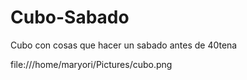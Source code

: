 # Cubo-Sabado
Cubo con cosas que hacer un sabado antes de 40tena


file:///home/maryori/Pictures/cubo.png
